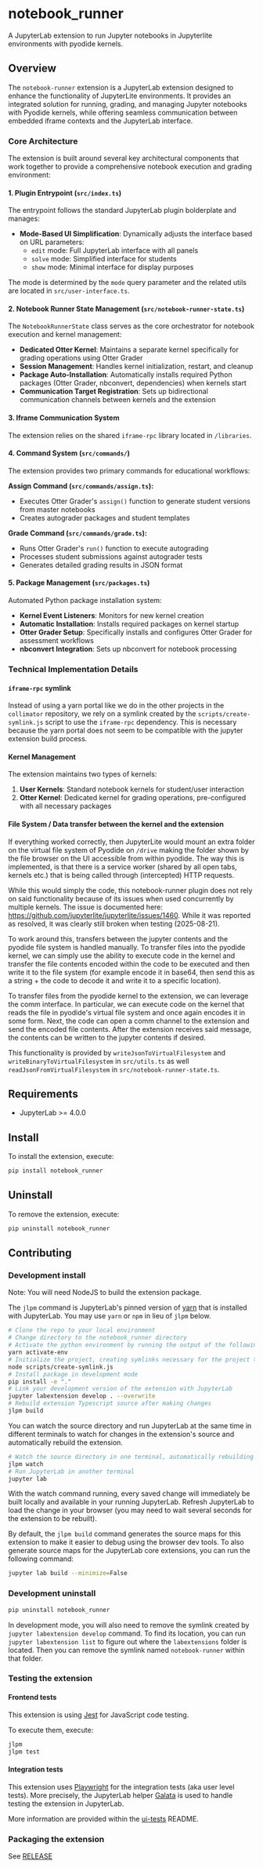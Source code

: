 # notebook_runner

A JupyterLab extension to run Jupyter notebooks in Jupyterlite environments with pyodide kernels.

## Overview

The `notebook-runner` extension is a JupyterLab extension designed to enhance the functionality of JupyterLite environments. It provides an integrated solution for running, grading, and managing Jupyter notebooks with Pyodide kernels, while offering seamless communication between embedded iframe contexts and the JupyterLab interface.

### Core Architecture

The extension is built around several key architectural components that work together to provide a comprehensive notebook execution and grading environment:

#### 1. Plugin Entrypoint (`src/index.ts`)

The entrypoint follows the standard JupyterLab plugin bolderplate and manages:

- **Mode-Based UI Simplification**: Dynamically adjusts the interface based on URL parameters:
  - `edit` mode: Full JupyterLab interface with all panels
  - `solve` mode: Simplified interface for students
  - `show` mode: Minimal interface for display purposes

The mode is determined by the `mode` query parameter and the related utils are located in `src/user-interface.ts`.

#### 2. Notebook Runner State Management (`src/notebook-runner-state.ts`)

The `NotebookRunnerState` class serves as the core orchestrator for notebook execution and kernel management:

- **Dedicated Otter Kernel**: Maintains a separate kernel specifically for grading operations using Otter Grader
- **Session Management**: Handles kernel initialization, restart, and cleanup
- **Package Auto-Installation**: Automatically installs required Python packages (Otter Grader, nbconvert, dependencies) when kernels start
- **Communication Target Registration**: Sets up bidirectional communication channels between kernels and the extension

#### 3. Iframe Communication System

The extension relies on the shared `iframe-rpc` library located in `/libraries`.

#### 4. Command System (`src/commands/`)

The extension provides two primary commands for educational workflows:

**Assign Command (`src/commands/assign.ts`):**

- Executes Otter Grader's `assign()` function to generate student versions from master notebooks
- Creates autograder packages and student templates

**Grade Command (`src/commands/grade.ts`):**

- Runs Otter Grader's `run()` function to execute autograding
- Processes student submissions against autograder tests
- Generates detailed grading results in JSON format

#### 5. Package Management (`src/packages.ts`)

Automated Python package installation system:

- **Kernel Event Listeners**: Monitors for new kernel creation
- **Automatic Installation**: Installs required packages on kernel startup
- **Otter Grader Setup**: Specifically installs and configures Otter Grader for assessment workflows
- **nbconvert Integration**: Sets up nbconvert for notebook processing

### Technical Implementation Details

#### `iframe-rpc` symlink

Instead of using a yarn portal like we do in the other projects in the `collimator` repository, we rely on a symlink created by the `scripts/create-symlink.js` script to use the `iframe-rpc` dependency.
This is necessary because the yarn portal does not seem to be compatible with the jupyter extension build process.

#### Kernel Management

The extension maintains two types of kernels:

1. **User Kernels**: Standard notebook kernels for student/user interaction
2. **Otter Kernel**: Dedicated kernel for grading operations, pre-configured with all necessary packages

#### File System / Data transfer between the kernel and the extension

If everything worked correctly, then JupyterLite would mount an extra folder on the virtual file system of Pyodide on `/drive` making the folder shown by the file browser on the UI accessible from within pyodide.
The way this is implemented, is that there is a service worker (shared by all open tabs, kernels etc.) that is being called through (intercepted) HTTP requests.

While this would simply the code, this notebook-runner plugin does not rely on said functionality because of its issues when used concurrently by multiple kernels. The issue is documented here: https://github.com/jupyterlite/jupyterlite/issues/1460. While it was reported as resolved, it was clearly still broken when testing (2025-08-21).

To work around this, transfers between the jupyter contents and the pyodide file system is handled manually.
To transfer files into the pyodide kernel, we can simply use the ability to execute code in the kernel and transfer the file contents encoded within the code to be executed and then write it to the file system (for example encode it in base64, then send this as a string + the code to decode it and write it to a specific location).

To transfer files from the pyodide kernel to the extension, we can leverage the comm interface. In particular, we can execute code on the kernel that reads the file in pyodide's virtual file system and once again encodes it in some form.
Next, the code can open a comm channel to the extension and send the encoded file contents. After the extension receives said message, the contents can be written to the jupyter contents if desired.

This functionality is provided by `writeJsonToVirtualFilesystem` and `writeBinaryToVirtualFilesystem` in `src/utils.ts` as well `readJsonFromVirtualFilesystem` in `src/notebook-runner-state.ts`.

## Requirements

- JupyterLab >= 4.0.0

## Install

To install the extension, execute:

```bash
pip install notebook_runner
```

## Uninstall

To remove the extension, execute:

```bash
pip uninstall notebook_runner
```

## Contributing

### Development install

Note: You will need NodeJS to build the extension package.

The `jlpm` command is JupyterLab's pinned version of
[yarn](https://yarnpkg.com/) that is installed with JupyterLab. You may use
`yarn` or `npm` in lieu of `jlpm` below.

```bash
# Clone the repo to your local environment
# Change directory to the notebook_runner directory
# Activate the python environment by running the output of the following command
yarn activate-env
# Initialize the project, creating symlinks necessary for the project to build
node scripts/create-symlink.js
# Install package in development mode
pip install -e "."
# Link your development version of the extension with JupyterLab
jupyter labextension develop . --overwrite
# Rebuild extension Typescript source after making changes
jlpm build
```

You can watch the source directory and run JupyterLab at the same time in different terminals to watch for changes in the extension's source and automatically rebuild the extension.

```bash
# Watch the source directory in one terminal, automatically rebuilding when needed
jlpm watch
# Run JupyterLab in another terminal
jupyter lab
```

With the watch command running, every saved change will immediately be built locally and available in your running JupyterLab. Refresh JupyterLab to load the change in your browser (you may need to wait several seconds for the extension to be rebuilt).

By default, the `jlpm build` command generates the source maps for this extension to make it easier to debug using the browser dev tools. To also generate source maps for the JupyterLab core extensions, you can run the following command:

```bash
jupyter lab build --minimize=False
```

### Development uninstall

```bash
pip uninstall notebook_runner
```

In development mode, you will also need to remove the symlink created by `jupyter labextension develop`
command. To find its location, you can run `jupyter labextension list` to figure out where the `labextensions`
folder is located. Then you can remove the symlink named `notebook-runner` within that folder.

### Testing the extension

#### Frontend tests

This extension is using [Jest](https://jestjs.io/) for JavaScript code testing.

To execute them, execute:

```sh
jlpm
jlpm test
```

#### Integration tests

This extension uses [Playwright](https://playwright.dev/docs/intro) for the integration tests (aka user level tests).
More precisely, the JupyterLab helper [Galata](https://github.com/jupyterlab/jupyterlab/tree/master/galata) is used to handle testing the extension in JupyterLab.

More information are provided within the [ui-tests](./ui-tests/README.md) README.

### Packaging the extension

See [RELEASE](RELEASE.md)
